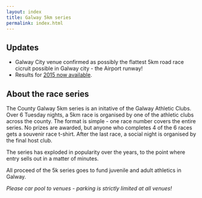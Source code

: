```yaml
---
layout: index
title: Galway 5km series
permalink: index.html
---
```


Updates
-------
- Galway City venue confirmed as possibly the flattest 5km road race cicruit possible in Galway city - the Airport runway!
- Results for [2015 now available](/2015.html).

About the race series
---------------------

The County Galway 5km series is an initative of the Galway Athletic Clubs. Over 6 Tuesday nights, a 5km race is organised by one of the athletic clubs across the county. The format is simple - one race number covers the entire series. No prizes are awarded, but anyone who completes 4 of the 6 races gets a souvenir race t-shirt. After the last race, a social night is organised by the final host club.

The series has exploded in popularity over the years, to the point where entry sells out in a matter of minutes.

All proceed of the 5k series goes to fund juvenile and adult athletics in Galway.

*Please car pool to venues - parking is strictly limited at all venues!*
